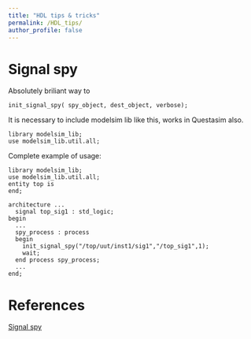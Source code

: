 ```yaml
---
title: "HDL tips & tricks"
permalink: /HDL_tips/
author_profile: false
---
```


# Signal spy

Absolutely briliant way to 

`init_signal_spy( spy_object, dest_object, verbose);`

It is necessary to include modelsim lib like this, works in Questasim also.

```
library modelsim_lib;
use modelsim_lib.util.all;
```

Complete example of usage:

```
library modelsim_lib;
use modelsim_lib.util.all;
entity top is
end;

architecture ...
  signal top_sig1 : std_logic;
begin
  ...
  spy_process : process
  begin
    init_signal_spy("/top/uut/inst1/sig1","/top_sig1",1);
    wait;
  end process spy_process;
  ...
end; 
```



# References
[Signal spy](http://www.pldworld.com/_hdl/2/_ref/se_html/manual_html/c_vhdl29.html)